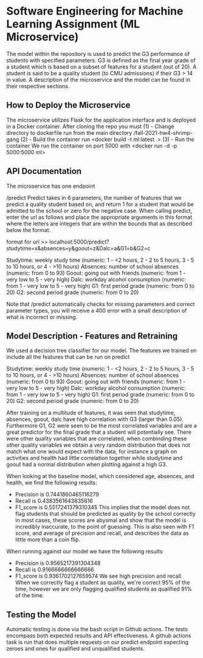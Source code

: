 # Software Engineering for Machine Learning Assignment (ML Microservice)

The model within the repository is used to predict the G3 performance of students with specified parameters. G3 is defined as the final year grade of a student which is based on a subset of features for a student (out of 20). A student is said to be a quality student (to CMU admissions) if their G3 > 14 in value. A description of the microservice and the model can be found in their respective sections. 

## How to Deploy the Microservice

The microservice utilizes Flask for the application interface and is deployed in a Docker container. After cloning the repo you must 
(1) - Change directory to dockerfile
run <cd dockerfile> from the main directory /fall-2021-hw4-shrimp-gang
(2) - Build the container
run <docker build -t ml:latest .>
(3) - Run the container
We run the container on port 5000 with <docker run -d -p 5000:5000 ml>

## API Documentation
The microservice has one endpoint

/predict
Predict takes in 6 parameters, the number of features that we predict a quality student based on, and return 1 for a student that would be admitted to the school or zero for the negative case. When calling predict, enter the url as follows and place the appropriate arguments in this format where the letters are integers that are within the bounds that as described below the format.

format for url >>  localhost:5000/predict?studytime=x&absences=y&goout=z&Dalc=a&G1=b&G2=c

Studytime: weekly study time (numeric: 1 - <2 hours, 2 - 2 to 5 hours, 3 - 5 to 10 hours, or 4 - >10 hours)
Absences: number of school absences (numeric: from 0 to 93)
Goout: going out with friends (numeric: from 1 - very low to 5 - very high)
Dalc: workday alcohol consumption (numeric: from 1 - very low to 5 - very high)
G1: first period grade (numeric: from 0 to 20)
G2: second period grade (numeric: from 0 to 20)

Note that /predict automatically checks for missing parameters and correct parameter types, you will receive a 400 error with a small description of what is incorrect or missing.

## Model Description - Features and Retraining
We used a decision tree classifier for our model. The features we trained on include all the features that can be run on predict

Studytime: weekly study time (numeric: 1 - <2 hours, 2 - 2 to 5 hours, 3 - 5 to 10 hours, or 4 - >10 hours)
Absences: number of school absences (numeric: from 0 to 93)
Goout: going out with friends (numeric: from 1 - very low to 5 - very high)
Dalc: workday alcohol consumption (numeric: from 1 - very low to 5 - very high)
G1: first period grade (numeric: from 0 to 20)
G2: second period grade (numeric: from 0 to 20)

After training on a multitude of features, it was seen that studytime, absences, goout, dalc have high correlation with G3 (larger than 0.05). Furthermore G1, G2 were seen to be the most correlated variables and are a great predictor for the final grade that a student will potentially see. There were other quality variables that are correlated, when combinding these other quality variables we obtain a very random distribution that does not match what one would expect with the data, for instance a graph on activities and health had little correlation together while studytime and goout had a normal distribution when plotting against a high G3.
  
When looking at the baseline model, which considered age, absences, and health, we find the following results:
  - Precision is  0.7441860465116279
  - Recall is  0.4383561643835616
  - F1_score is  0.5517241379310345
This implies that the model does not flag students that should be predicted as quality by the school correctly in most cases, these scores are abysmal and show that the model is incredibly inaccurate, to the point of guessing. This is also seen with F1 score, and average of precision and recall, and describes the data as little more than a coin flip.
  
When running against our model we have the following results
  - Precision is  0.9565217391304348
  - Recall is  0.9166666666666666
  - F1_score is  0.9361702127659574
We see high precision and recall. When we correctly flag a student as quality, we're correct 95% of the time, however we are only flagging qualified students as qualified 91% of the time.

## Testing the Model
Automatic testing is done via the bash script in Github actions. The tests encompass both expected results and API effectiveness. A github actions task is run that does multiple requests on our predict endpoint expecting zeroes and ones for qualified and unqualified students.
